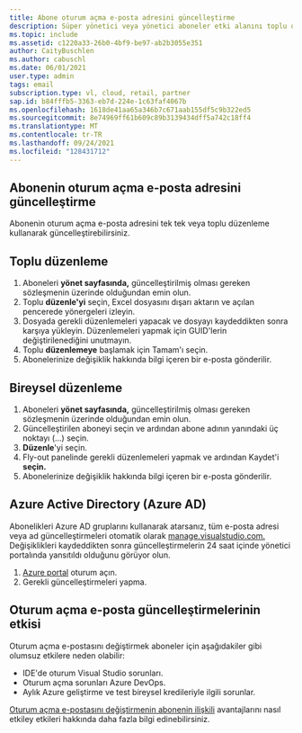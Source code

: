 ```yaml
---
title: Abone oturum açma e-posta adresini güncelleştirme
description: Süper yönetici veya yönetici aboneler etki alanını toplu olarak güncelleştirmek istiyor.
ms.topic: include
ms.assetid: c1220a33-26b0-4bf9-be97-ab2b3055e351
author: CaityBuschlen
ms.author: cabuschl
ms.date: 06/01/2021
user.type: admin
tags: email
subscription.type: vl, cloud, retail, partner
sap.id: b84fffb5-3363-eb7d-224e-1c63faf4067b
ms.openlocfilehash: 1618de41aa65a346b7c671aab155df5c9b322ed5
ms.sourcegitcommit: 8e74969ff61b609c89b3139434dff5a742c18ff4
ms.translationtype: MT
ms.contentlocale: tr-TR
ms.lasthandoff: 09/24/2021
ms.locfileid: "128431712"
---
```

## <a name="update-subscribers-sign-in-email-address"></a>Abonenin oturum açma e-posta adresini güncelleştirme

Abonenin oturum açma e-posta adresini tek tek veya toplu düzenleme kullanarak güncelleştirebilirsiniz. 

##  <a name="bulk-edit"></a>Toplu düzenleme
1. Aboneleri **yönet sayfasında,** güncelleştirilmiş olması gereken sözleşmenin üzerinde olduğundan emin olun.
2. Toplu **düzenle'yi** seçin, Excel dosyasını dışarı aktarın ve açılan pencerede yönergeleri izleyin.
3. Dosyada gerekli düzenlemeleri yapacak ve dosyayı kaydeddikten sonra karşıya yükleyin. Düzenlemeleri yapmak için GUID'lerin değiştirilenediğini unutmayın.
4. Toplu **düzenlemeye** başlamak için Tamam'ı seçin.
5. Abonelerinize değişiklik hakkında bilgi içeren bir e-posta gönderilir.

## <a name="individual-edit"></a>Bireysel düzenleme 
1. Aboneleri **yönet sayfasında,** güncelleştirilmiş olması gereken sözleşmenin üzerinde olduğundan emin olun.
2. Güncelleştirilen aboneyi seçin ve ardından abone adının yanındaki üç noktayı (...) seçin.
3. **Düzenle**'yi seçin.
4. Fly-out panelinde gerekli düzenlemeleri yapmak ve ardından Kaydet'i **seçin.**
5. Abonelerinize değişiklik hakkında bilgi içeren bir e-posta gönderilir.

## <a name="azure-active-directory-azure-ad"></a>Azure Active Directory (Azure AD) 
Abonelikleri Azure AD gruplarını kullanarak atarsanız, tüm e-posta adresi veya ad güncelleştirmeleri otomatik olarak [manage.visualstudio.com.](https://manage.visualstudio.com) Değişiklikleri kaydeddikten sonra güncelleştirmelerin 24 saat içinde yönetici portalında yansıtıldı olduğunu görüyor olun. 
1. [Azure portal](https://portal.azure.com) oturum açın.
2. Gerekli güncelleştirmeleri yapma.

## <a name="impact-of-sign-in-email-updates"></a>Oturum açma e-posta güncelleştirmelerinin etkisi
Oturum açma e-postasını değiştirmek aboneler için aşağıdakiler gibi olumsuz etkilere neden olabilir:
- IDE'de oturum Visual Studio sorunları.
- Oturum açma sorunları Azure DevOps.
- Aylık Azure geliştirme ve test bireysel kredileriyle ilgili sorunlar.

[Oturum açma e-postasını değiştirmenin abonenin ilişkili](https://docs.microsoft.com/visualstudio/subscriptions/subscription-level-changes) avantajlarını nasıl etkiley etkileri hakkında daha fazla bilgi edinebilirsiniz.